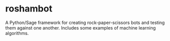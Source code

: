 roshambot
=========

A Python/Sage framework for creating rock-paper-scissors bots and testing them against one another.  Includes some examples of machine learning algorithms.
